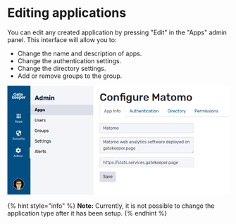# Editing applications

You can edit any created application by pressing "Edit" in the "Apps" admin panel. This interface will allow you to:

* Change the name and description of apps.
* Change the authentication settings.
* Change the directory settings.
* Add or remove groups to the group.

![The edit interface for applications in Gatekeeper](../../.gitbook/assets/edit-app-index.png)

{% hint style="info" %}
**Note:** Currently, it is not possible to change the application type after it has been setup.
{% endhint %}

